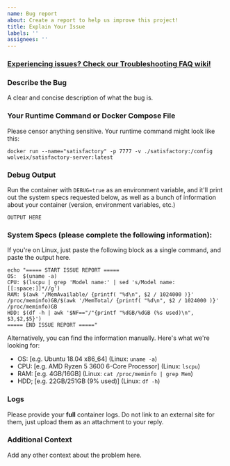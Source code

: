 ```yaml
---
name: Bug report
about: Create a report to help us improve this project!
title: Explain Your Issue
labels: ''
assignees: ''
---
```


### [Experiencing issues? Check our Troubleshooting FAQ wiki!](https://github.com/wolveix/satisfactory-server/wiki/Troubleshooting-FAQ)

### Describe the Bug

A clear and concise description of what the bug is.

### Your Runtime Command or Docker Compose File

Please censor anything sensitive. Your runtime command might look like this:

```shell
docker run --name="satisfactory" -p 7777 -v ./satisfactory:/config wolveix/satisfactory-server:latest
```

### Debug Output

Run the container with `DEBUG=true` as an environment variable, and it'll print out the system specs requested below, as
well as a bunch of information about your container (version, environment variables, etc.)

```shell
OUTPUT HERE
```

### System Specs (please complete the following information):

If you're on Linux, just paste the following block as a single command, and paste the output here.

```shell
echo "===== START ISSUE REPORT =====
OS:  $(uname -a)
CPU: $(lscpu | grep 'Model name:' | sed 's/Model name:[[:space:]]*//g')
RAM: $(awk '/MemAvailable/ {printf( "%d\n", $2 / 1024000 )}' /proc/meminfo)GB/$(awk '/MemTotal/ {printf( "%d\n", $2 / 1024000 )}' /proc/meminfo)GB
HDD: $(df -h | awk '$NF=="/"{printf "%dGB/%dGB (%s used)\n", $3,$2,$5}')
===== END ISSUE REPORT ====="
```

Alternatively, you can find the information manually. Here's what we're looking for:

- OS: [e.g. Ubuntu 18.04 x86_64] (Linux: `uname -a`)
- CPU: [e.g. AMD Ryzen 5 3600 6-Core Processor] (Linux: `lscpu`)
- RAM: [e.g. 4GB/16GB] (Linux: `cat /proc/meminfo | grep Mem`)
- HDD; [e.g. 22GB/251GB (9% used)] (Linux: `df -h`)

### Logs

Please provide your **full** container logs. Do not link to an external site for them, just upload them as an attachment
to your reply.

### Additional Context

Add any other context about the problem here.
